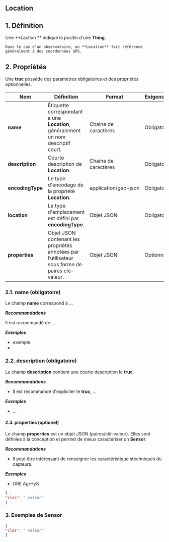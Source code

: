## Location  

## **1. Définition** 
Une **Laction ** indique la positin d'une **Thing**. 

```{tip}
Dans le cas d'un observatoire, un **Location** fait référence généralment à des coordonnées GPS.
```

## **2. Propriètés**  
Une **truc** posséde des paramètres obligatoires et des propriétés optionnelles.

|  Nom |  Définition | Format | Exigences |
|---|---|---|---|
| **name** | Étiquette correspondant à une **Location**, généralement un nom descriptif court.| Chaine de caractères  | Obligatoire |
| **description** | Courte description de **Location**. | Chaine de caractères  | Obligatoire |
| **encodingType** | Le type d'encodage de la propriété **Location**. | application/geo+json  | Obligatoire |
| **location** | Le type d'emplacement est défini par **encodingType**.| Objet JSON  | Obligatoire |
| **properties**  | Objet JSON contenant les propriétés annotées par l’utilisateur sous forme de paires clé-valeur. | Objet JSON  | Optionnel |

### **2.1. name** (obligatoire) 
Le champ **name** correspond à ...

***Recommandations***  

Il est recommandé de ...

***Exemples***  

* exemple
* 

### **2.2. description** (obligatoire)  

Le champ **description** contient une courte description le **truc**.

***Recommandations***  

* Il est recommandé d'expliciter le **truc**, ...

***Exemples***  

* ...

#### **2.3. properties** (optionel)  

Le champ **properties** est un objet JSON (paires/clé-valeur). Elles sont définies à la conception et permet de mieux caractériser un **Sensor**.  

***Recommandations***

* Il peut être intéressant de renseigner les caractéristique stechniques du capteurs.

***Exemples***  

* ORE AgrHyS

```json
{
"cles": " valeur"
}
```

### **3. Exemples de Sensor**   

```json
{
"cles": " valeur"
}
```

